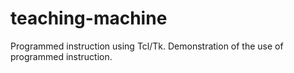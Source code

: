 # teaching-machine
Programmed instruction using Tcl/Tk.  Demonstration of the use of programmed instruction.
